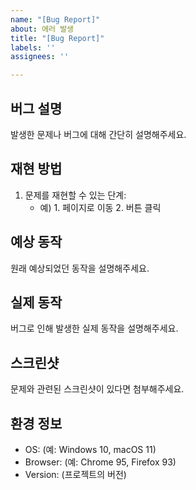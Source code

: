 ```yaml
---
name: "[Bug Report]"
about: 에러 발생
title: "[Bug Report]"
labels: ''
assignees: ''

---
```


## 버그 설명
발생한 문제나 버그에 대해 간단히 설명해주세요.

## 재현 방법
1. 문제를 재현할 수 있는 단계:
   - 예) 1. 페이지로 이동 2. 버튼 클릭

## 예상 동작
원래 예상되었던 동작을 설명해주세요.

## 실제 동작
버그로 인해 발생한 실제 동작을 설명해주세요.

## 스크린샷
문제와 관련된 스크린샷이 있다면 첨부해주세요.

## 환경 정보
- OS: (예: Windows 10, macOS 11)
- Browser: (예: Chrome 95, Firefox 93)
- Version: (프로젝트의 버전)